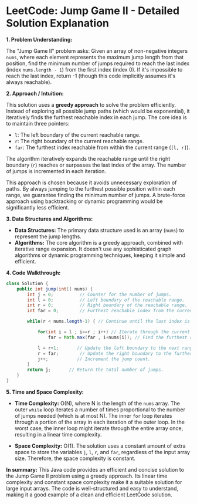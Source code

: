 # LeetCode: Jump Game II - Detailed Solution Explanation

**1. Problem Understanding:**

The "Jump Game II" problem asks: Given an array of non-negative integers `nums`, where each element represents the maximum jump length from that position, find the minimum number of jumps required to reach the last index (index `nums.length - 1`) from the first index (index 0).  If it's impossible to reach the last index, return -1 (though this code implicitly assumes it's always reachable).


**2. Approach / Intuition:**

This solution uses a **greedy approach** to solve the problem efficiently.  Instead of exploring all possible jump paths (which would be exponential), it iteratively finds the furthest reachable index in each jump.  The core idea is to maintain three pointers:

* `l`: The left boundary of the current reachable range.
* `r`: The right boundary of the current reachable range.
* `far`: The furthest index reachable from within the current range (`[l, r]`).

The algorithm iteratively expands the reachable range until the right boundary (`r`) reaches or surpasses the last index of the array.  The number of jumps is incremented in each iteration.

This approach is chosen because it avoids unnecessary exploration of paths.  By always jumping to the furthest possible position within each range, we guarantee finding the minimum number of jumps.  A brute-force approach using backtracking or dynamic programming would be significantly less efficient.

**3. Data Structures and Algorithms:**

* **Data Structures:** The primary data structure used is an array (`nums`) to represent the jump lengths.
* **Algorithms:** The core algorithm is a greedy approach, combined with iterative range expansion.  It doesn't use any sophisticated graph algorithms or dynamic programming techniques, keeping it simple and efficient.


**4. Code Walkthrough:**

```java
class Solution {
    public int jump(int[] nums) {
        int j = 0;          // Counter for the number of jumps.
        int l = 0;          // Left boundary of the reachable range.
        int r = 0;          // Right boundary of the reachable range.
        int far = 0;        // Furthest reachable index from the current range.

        while(r < nums.length-1) { // Continue until the last index is reached or surpassed.

            for(int i = l ; i<=r ; i++) // Iterate through the current reachable range.
                far = Math.max(far , i+nums[i]); // Find the furthest reachable index.

            l = r+1;       // Update the left boundary to the next range's start.
            r = far;        // Update the right boundary to the furthest reachable index.
            j++;           // Increment the jump count.
        }
        return j;       // Return the total number of jumps.
    }
}
```

**5. Time and Space Complexity:**

* **Time Complexity:** O(N), where N is the length of the `nums` array.  The outer `while` loop iterates a number of times proportional to the number of jumps needed (which is at most N). The inner `for` loop iterates through a portion of the array in each iteration of the outer loop.  In the worst case, the inner loop might iterate through the entire array once, resulting in a linear time complexity.

* **Space Complexity:** O(1). The solution uses a constant amount of extra space to store the variables `j`, `l`, `r`, and `far`, regardless of the input array size.  Therefore, the space complexity is constant.


**In summary:** This Java code provides an efficient and concise solution to the Jump Game II problem using a greedy approach.  Its linear time complexity and constant space complexity make it a suitable solution for large input arrays.  The code is well-structured and easy to understand, making it a good example of a clean and efficient LeetCode solution.
